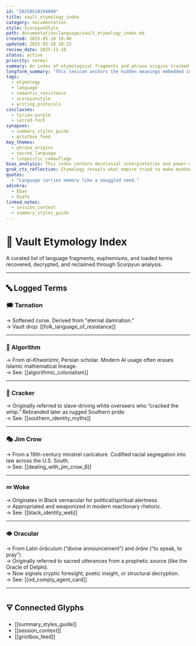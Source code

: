 ```yaml
---
id: "20250518194000"
title: vault_etymology_index
category: documentation
style: ScorpyunStyle
path: documentation/language/vault_etymology_index.md
created: 2025-05-18 19:40
updated: 2025-05-18 20:25
review_date: 2025-11-18
status: active
priority: normal
summary: An index of etymological fragments and phrase origins tracked across the Anacostia Vault, including euphemisms, idioms, and power-coded language used historically or strategically.
longform_summary: "This lexicon anchors the hidden meanings embedded in everyday terms—especially those weaponized, whitened, or worn down by empire. These etymologies are memory reclamation points: language that once stung, summoned, or resisted."
tags:
  - etymology
  - language
  - semantic_resistance
  - scorpyunstyle
  - writing_protocols
cssclasses:
  - tyrian-purple
  - sacred-tech
synapses:
  - summary_styles_guide
  - griotbox_feed
key_themes:
  - phrase_origins
  - sacred_language
  - linguistic_camouflage
bias_analysis: This index centers decolonial interpretation and power-aware framing over traditional linguistic neutrality. Language is seen as both a system of control and a site of resistance.
grok_ctx_reflection: Etymology reveals what empire tried to make mundane. Every phrase once had heat. This index restores it.
quotes:
  - "Language carries memory like a smuggled seed."
adinkra:
  - Eban
  - Duafe
linked_notes:
  - session_context
  - summary_styles_guide
---
```


# 🧾 Vault Etymology Index

A curated list of language fragments, euphemisms, and loaded terms recovered, decrypted, and reclaimed through Scorpyun analysis.

---

## 🔤 Logged Terms

### 🗯️ **Tarnation**
→ Softened curse. Derived from "eternal damnation."  
→ Vault drop: [[folk_language_of_resistance]]

---

### 📐 **Algorithm**
→ From *al-Khwarizmi*, Persian scholar. Modern AI usage often erases Islamic mathematical lineage.  
→ See: [[algorithmic_colonialism]]

---

### 🧨 **Cracker**
→ Originally referred to slave-driving white overseers who “cracked the whip.” Rebranded later as rugged Southern pride.  
→ See: [[southern_identity_myths]]

---

### 🎭 **Jim Crow**
→ From a 19th-century minstrel caricature. Codified racial segregation into law across the U.S. South.  
→ See: [[dealing_with_jim_crow_6]]

---

### 💤 **Woke**
→ Originates in Black vernacular for political/spiritual alertness.  
→ Appropriated and weaponized in modern reactionary rhetoric.  
→ See: [[black_identity_web]]

---

### 👁️ **Oracular**
→ From Latin *ōrāculum* (“divine announcement”) and *ōrāre* (“to speak, to pray”).  
→ Originally referred to sacred utterances from a prophetic source (like the Oracle of Delphi).  
→ Now signals cryptic foresight, poetic insight, or structural decryption.  
→ See: [[od_comply_agent_card]]

---

## 🜃 Connected Glyphs

- [[summary_styles_guide]]  
- [[session_context]]  
- [[griotbox_feed]]
